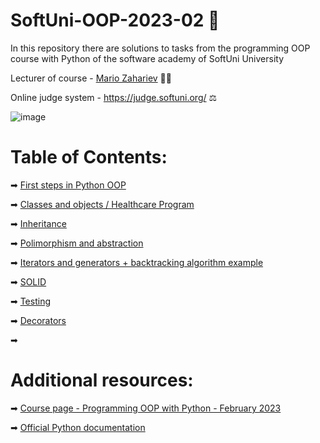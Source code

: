 # SoftUni-OOP-2023-02 🏫
In this repository there are solutions to tasks from the programming OOP course with Python of the software academy of SoftUni University

Lecturer of course - [Mario Zahariev](https://www.linkedin.com/in/mario-zahariev-753a7b202/) 🐱‍🚀

Online judge system - https://judge.softuni.org/ ⚖

![image](https://user-images.githubusercontent.com/68993494/185683680-bcfefe65-88fb-4192-b0b2-ff9130c39487.png)

# Table of Contents:

➡ [First steps in Python OOP](https://github.com/zahariev-webbersof/SoftUni-OOP-2023-01-/tree/main/first_steps_in_oop)

➡ [Classes and objects / Healthcare Program](https://github.com/zahariev-webbersof/SoftUni-OOP-2023-01-/tree/main/classes_and_objects)

➡ [Inheritance](https://github.com/zahariev-webbersof/SoftUni-OOP-2023-01-/tree/main/inheritance)

➡ [Polimorphism and abstraction](https://github.com/zahariev-webbersof/SoftUni-OOP-2023-01-/tree/main/polimorphism_and_abstraction)

➡ [Iterators and generators + backtracking algorithm example](https://github.com/zahariev-webbersof/SoftUni-OOP-2023-01-/tree/main/iterators_and_generators)

➡ [SOLID](https://github.com/zahariev-webbersof/SoftUni-OOP-2023-01-/tree/main/solid)

➡ [Testing](https://github.com/zahariev-webbersof/SoftUni-OOP-2023-01-/tree/main/Testing)

➡ [Decorators](https://github.com/zahariev-webbersof/SoftUni-OOP-2023-01-/tree/main/decorators)

➡ []()

# Additional resources:

➡ [Course page - Programming OOP with Python - February 2023](https://softuni.bg/trainings/3964/python-oop-february-2023#lesson-49410)

➡ [Official Python documentation](https://docs.python.org/3/)
